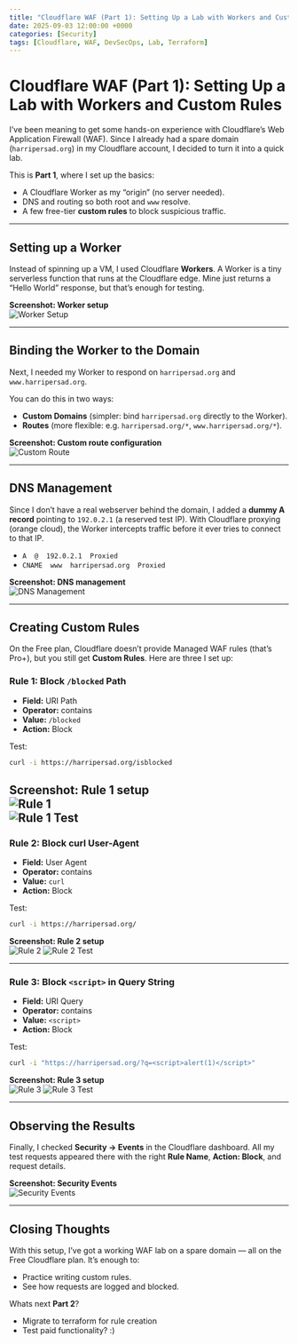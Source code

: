 ```yaml
---
title: "Cloudflare WAF (Part 1): Setting Up a Lab with Workers and Custom Rules"
date: 2025-09-03 12:00:00 +0000
categories: [Security]
tags: [Cloudflare, WAF, DevSecOps, Lab, Terraform]
---
```


# Cloudflare WAF (Part 1): Setting Up a Lab with Workers and Custom Rules

I’ve been meaning to get some hands-on experience with Cloudflare’s Web Application Firewall (WAF). Since I already had a spare domain (`harripersad.org`) in my Cloudflare account, I decided to turn it into a quick lab.  

This is **Part 1**, where I set up the basics:  
- A Cloudflare Worker as my “origin” (no server needed).  
- DNS and routing so both root and `www` resolve.  
- A few free-tier **custom rules** to block suspicious traffic.  

---

## Setting up a Worker

Instead of spinning up a VM, I used Cloudflare **Workers**. A Worker is a tiny serverless function that runs at the Cloudflare edge. Mine just returns a “Hello World” response, but that’s enough for testing.  

**Screenshot: Worker setup**  
![Worker Setup](/assets/img/posts/2025-09-03-cloudflare-waf-part1/worker-setup.png)  

---

## Binding the Worker to the Domain

Next, I needed my Worker to respond on `harripersad.org` and `www.harripersad.org`.  

You can do this in two ways:  
- **Custom Domains** (simpler: bind `harripersad.org` directly to the Worker).  
- **Routes** (more flexible: e.g. `harripersad.org/*`, `www.harripersad.org/*`).  

**Screenshot: Custom route configuration**  
![Custom Route](/assets/img/posts/2025-09-03-cloudflare-waf-part1/custom-route.png)  

---

## DNS Management

Since I don’t have a real webserver behind the domain, I added a **dummy A record** pointing to `192.0.2.1` (a reserved test IP). With Cloudflare proxying (orange cloud), the Worker intercepts traffic before it ever tries to connect to that IP.  

- `A  @  192.0.2.1  Proxied`  
- `CNAME  www  harripersad.org  Proxied`  

**Screenshot: DNS management**  
![DNS Management](/assets/img/posts/2025-09-03-cloudflare-waf-part1/dns-records.png)  

---

## Creating Custom Rules

On the Free plan, Cloudflare doesn’t provide Managed WAF rules (that’s Pro+), but you still get **Custom Rules**. Here are three I set up:

### Rule 1: Block `/blocked` Path
- **Field:** URI Path  
- **Operator:** contains  
- **Value:** `/blocked`  
- **Action:** Block  

Test:  
```bash
curl -i https://harripersad.org/isblocked
```

**Screenshot: Rule 1 setup**  
![Rule 1](/assets/img/posts/2025-09-03-cloudflare-waf-part1/rule-isblocked.png)  
![Rule 1 Test](/assets/img/posts/2025-09-03-cloudflare-waf-part1/rule-isblocked2.png)  
---

### Rule 2: Block curl User-Agent
- **Field:** User Agent  
- **Operator:** contains  
- **Value:** `curl`  
- **Action:** Block  

Test:  
```bash
curl -i https://harripersad.org/
```

**Screenshot: Rule 2 setup**  
![Rule 2](/assets/img/posts/2025-09-03-cloudflare-waf-part1/rule-curl.png)
![Rule 2 Test](/assets/img/posts/2025-09-03-cloudflare-waf-part1/rule-curl2.png)

---

### Rule 3: Block `<script>` in Query String
- **Field:** URI Query  
- **Operator:** contains  
- **Value:** `<script>`  
- **Action:** Block  

Test:  
```bash
curl -i "https://harripersad.org/?q=<script>alert(1)</script>"
```

**Screenshot: Rule 3 setup**  
![Rule 3](/assets/img/posts/2025-09-03-cloudflare-waf-part1/rule-script.png)
![Rule 3 Test](/assets/img/posts/2025-09-03-cloudflare-waf-part1/rule-script2.png)

---

## Observing the Results

Finally, I checked **Security → Events** in the Cloudflare dashboard. All my test requests appeared there with the right **Rule Name**, **Action: Block**, and request details.  

**Screenshot: Security Events**  
![Security Events](/assets/img/posts/2025-09-03-cloudflare-waf-part1/security-events.png)  

---

## Closing Thoughts

With this setup, I’ve got a working WAF lab on a spare domain — all on the Free Cloudflare plan. It’s enough to:  
- Practice writing custom rules.  
- See how requests are logged and blocked.  

Whats next  **Part 2**?
- Migrate to terraform for rule creation
- Test paid functionality? :)